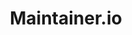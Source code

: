 ---
blog: https://medium.com/p/f9717e4990ad
codehost: https://github.com/https://github.com/mntnr
logohandle: maintainerio
sort: maintainerio
title: Maintainer.io
twitter: https://x.com/mntnr_io
website: https://maintainer.io/
---